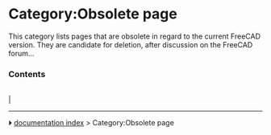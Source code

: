 # Category:Obsolete page
This category lists pages that are obsolete in regard to the current FreeCAD version. They are candidate for deletion, after discussion on the FreeCAD forum\...

### Contents

|     |     |     |
| --- | --- | --- |
|



---
⏵ [documentation index](../README.md) > Category:Obsolete page
